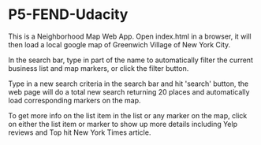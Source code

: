 # P5-FEND-Udacity

This is a Neighborhood Map Web App. Open index.html in a browser, it will then load a local google map of Greenwich Village of New York City.

In the search bar, type in part of the name to automatically filter the current business list and map markers, or click the filter button.

Type in a new search criteria in the search bar and hit 'search' button, the web page will do a total new search returning 20 places and automatically load corresponding markers on the map.

To get more info on the list item in the list or any marker on the map, click on either the list item or marker to show up more details including Yelp reviews and Top hit New York Times article.
